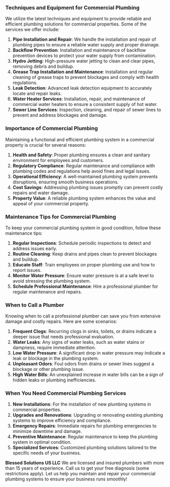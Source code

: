 ### Techniques and Equipment for Commercial Plumbing

We utilize the latest techniques and equipment to provide reliable and efficient plumbing solutions for commercial properties. Some of the services we offer include:

1. **Pipe Installation and Repair**: We handle the installation and repair of plumbing pipes to ensure a reliable water supply and proper drainage.
2. **Backflow Prevention**: Installation and maintenance of backflow prevention devices to protect your water supply from contamination.
3. **Hydro Jetting**: High-pressure water jetting to clean and clear pipes, removing debris and buildup.
4. **Grease Trap Installation and Maintenance**: Installation and regular cleaning of grease traps to prevent blockages and comply with health regulations.
5. **Leak Detection**: Advanced leak detection equipment to accurately locate and repair leaks.
6. **Water Heater Services**: Installation, repair, and maintenance of commercial water heaters to ensure a consistent supply of hot water.
7. **Sewer Line Services**: Inspection, cleaning, and repair of sewer lines to prevent and address blockages and damage.

### Importance of Commercial Plumbing

Maintaining a functional and efficient plumbing system in a commercial property is crucial for several reasons:

1. **Health and Safety**: Proper plumbing ensures a clean and sanitary environment for employees and customers.
2. **Regulatory Compliance**: Regular maintenance and compliance with plumbing codes and regulations help avoid fines and legal issues.
3. **Operational Efficiency**: A well-maintained plumbing system prevents disruptions, ensuring smooth business operations.
4. **Cost Savings**: Addressing plumbing issues promptly can prevent costly repairs and water damage.
5. **Property Value**: A reliable plumbing system enhances the value and appeal of your commercial property.

### Maintenance Tips for Commercial Plumbing

To keep your commercial plumbing system in good condition, follow these maintenance tips:

1. **Regular Inspections**: Schedule periodic inspections to detect and address issues early.
2. **Routine Cleaning**: Keep drains and pipes clean to prevent blockages and buildup.
3. **Educate Staff**: Train employees on proper plumbing use and how to report issues.
4. **Monitor Water Pressure**: Ensure water pressure is at a safe level to avoid stressing the plumbing system.
5. **Schedule Professional Maintenance**: Hire a professional plumber for regular maintenance and repairs.

### When to Call a Plumber

Knowing when to call a professional plumber can save you from extensive damage and costly repairs. Here are some scenarios:

1. **Frequent Clogs**: Recurring clogs in sinks, toilets, or drains indicate a deeper issue that needs professional evaluation.
2. **Water Leaks**: Any signs of water leaks, such as water stains or dampness, require immediate attention.
3. **Low Water Pressure**: A significant drop in water pressure may indicate a leak or blockage in the plumbing system.
4. **Unpleasant Odors**: Foul odors from drains or sewer lines suggest a blockage or other plumbing issue.
5. **High Water Bills**: An unexplained increase in water bills can be a sign of hidden leaks or plumbing inefficiencies.

### When You Need Commercial Plumbing Services

1. **New Installations**: For the installation of new plumbing systems in commercial properties.
2. **Upgrades and Renovations**: Upgrading or renovating existing plumbing systems to improve efficiency and compliance.
3. **Emergency Repairs**: Immediate repairs for plumbing emergencies to minimize downtime and damage.
4. **Preventive Maintenance**: Regular maintenance to keep the plumbing system in optimal condition.
5. **Specialized Services**: Customized plumbing solutions tailored to the specific needs of your business.

**Blessed Solutions US LLC**
We are licensed and insured plumbers with more than 15 years of experience. Call us to get your free diagnosis (some restrictions apply). Let us help you maintain and repair your commercial plumbing systems to ensure your business runs smoothly!